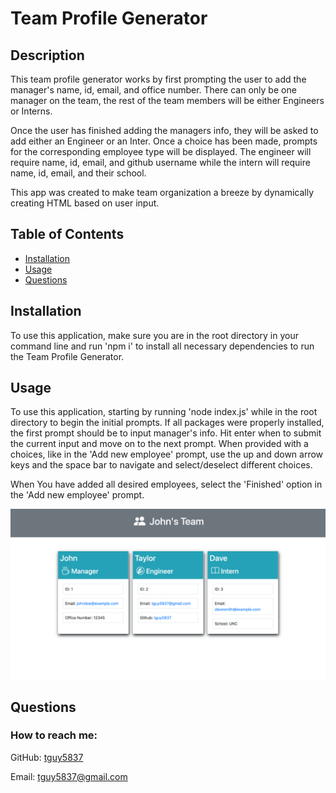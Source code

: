 # Team Profile Generator

## Description

This team profile generator works by first prompting the user to add the manager's name, id, email, and office number. There can only be one manager on the team, the rest of the team members will be either Engineers or Interns.

Once the user has finished adding the managers info, they will be asked to add either an Engineer or an Inter. Once a choice has been made, prompts for the corresponding employee type will be displayed. The engineer will require name, id, email, and github username while the intern will require name, id, email, and their school.

This app was created to make team organization a breeze by dynamically creating HTML based on user input.

## Table of Contents

- [Installation](#installation)
- [Usage](#usage)
- [Questions](#questions)

## Installation

To use this application, make sure you are in the root directory in your command line and run 'npm i' to install all necessary dependencies to run the Team Profile Generator.

## Usage

To use this application, starting by running 'node index.js' while in the root directory to begin the initial prompts. If all packages were properly installed, the first prompt should be to input manager's info. Hit enter when to submit the current input and move on to the next prompt. When provided with a choices, like in the 'Add new employee' prompt, use the up and down arrow keys and the space bar to navigate and select/deselect different choices.

When You have added all desired employees, select the 'Finished' option in the 'Add new employee' prompt.

![Screenshot Demonstration](./images/team-profile-gen.png)

## Questions

### How to reach me:

GitHub: [tguy5837](https://github.com/tguy5837)

Email: [tguy5837@gmail.com](mailto:tguy5837@gmail.com)
